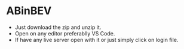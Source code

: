 # ABinBEV
- Just download the zip and unzip it.
- Open on any editor preferablly VS Code.
- If have any live server open with it or just simply click on login file.
